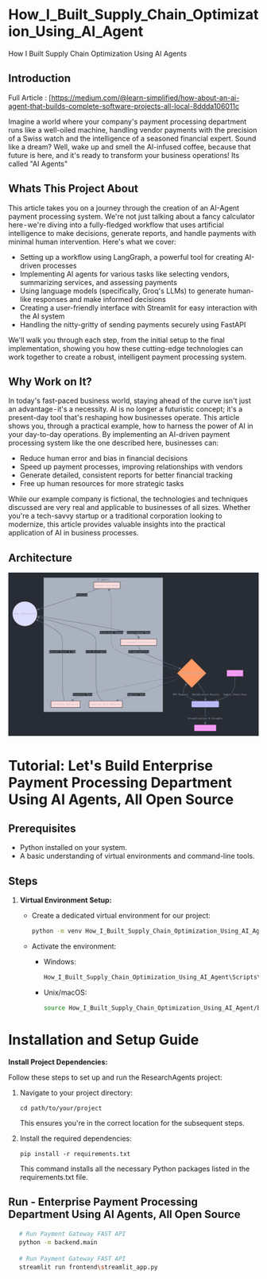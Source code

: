 # How_I_Built_Supply_Chain_Optimization_Using_AI_Agent
How I Built Supply Chain Optimization Using AI Agents

## Introduction

Full Article : [https://medium.com/@learn-simplified/how-about-an-ai-agent-that-builds-complete-software-projects-all-local-8ddda106011c

Imagine a world where your company's payment processing department runs like a well-oiled machine, handling vendor payments with the precision of a Swiss watch and the intelligence of a seasoned financial expert. Sound like a dream? Well, wake up and smell the AI-infused coffee, because that future is here, and it's ready to transform your business operations! Its called "AI Agents"


## Whats This Project About

This article takes you on a journey through the creation of an AI-Agent payment processing system. We're not just talking about a fancy calculator here - we're diving into a fully-fledged workflow that uses artificial intelligence to make decisions, generate reports, and handle payments with minimal human intervention.
Here's what we cover:
 - Setting up a workflow using LangGraph, a powerful tool for creating AI-driven processes
 - Implementing AI agents for various tasks like selecting vendors, summarizing services, and assessing payments
 - Using language models (specifically, Groq's LLMs) to generate human-like responses and make informed decisions
 - Creating a user-friendly interface with Streamlit for easy interaction with the AI system
 - Handling the nitty-gritty of sending payments securely using FastAPI

We'll walk you through each step, from the initial setup to the final implementation, showing you how these cutting-edge technologies can work together to create a robust, intelligent payment processing system.

## Why Work on It?

In today's fast-paced business world, staying ahead of the curve isn't just an advantage - it's a necessity. AI is no longer a futuristic concept; it's a present-day tool that's reshaping how businesses operate. This article shows you, through a practical example, how to harness the power of AI in your day-to-day operations.
By implementing an AI-driven payment processing system like the one described here, businesses can:
 - Reduce human error and bias in financial decisions
 - Speed up payment processes, improving relationships with vendors
 - Generate detailed, consistent reports for better financial tracking
 - Free up human resources for more strategic tasks

While our example company is fictional, the technologies and techniques discussed are very real and applicable to businesses of all sizes. Whether you're a tech-savvy startup or a traditional corporation looking to modernize, this article provides valuable insights into the practical application of AI in business processes.


## Architecture
![Design Diagram](design_docs/design.png)


# Tutorial: Let's Build Enterprise Payment Processing Department Using AI Agents, All Open Source

## Prerequisites
- Python installed on your system.
- A basic understanding of virtual environments and command-line tools.

## Steps

1. **Virtual Environment Setup:**
   - Create a dedicated virtual environment for our project:
   
     ```bash
     python -m venv How_I_Built_Supply_Chain_Optimization_Using_AI_Agent
     ```
   - Activate the environment:
   
     - Windows:
       ```bash
       How_I_Built_Supply_Chain_Optimization_Using_AI_Agent\Scripts\activate
       ```
     - Unix/macOS:
       ```bash
       source How_I_Built_Supply_Chain_Optimization_Using_AI_Agent/bin/activate
       ```
   
# Installation and Setup Guide

**Install Project Dependencies:**

Follow these steps to set up and run the ResearchAgents project:

1. Navigate to your project directory:
   ```
   cd path/to/your/project
   ```
   This ensures you're in the correct location for the subsequent steps.

2. Install the required dependencies:
   ```
   pip install -r requirements.txt
   ```
   This command installs all the necessary Python packages listed in the requirements.txt file.


## Run - Enterprise Payment Processing Department Using AI Agents, All Open Source

   ```bash 
      # Run Payment Gateway FAST API
      python -m backend.main
      
      # Run Payment Gateway FAST API
      streamlit run frontend\streamlit_app.py
      
   ```







